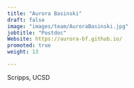 ```yaml
---
title: "Aurora Basinski"
draft: false
image: "images/team/AuroraBasinski.jpg"
jobtitle: "Postdoc"
Website: https://aurora-bf.github.io/
promoted: true
weight: 13

---
```


Scripps, UCSD